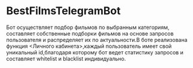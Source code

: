 # BestFilmsTelegramBot

Бот осуществляет подбор фильмов по выбранным категориям, составляет собственные подборки фильмов на основе запросов пользователя и распределяет их по актуальности.В боте реализована функция <Личного кабинета>,каждый пользователь имеет свой уникальный id,благодаря которому бот ведет статистику запросов и составляет whitelist и blacklist индивидуально.